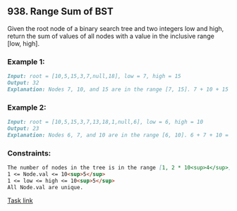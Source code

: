 ## 938. Range Sum of BST

Given the root node of a binary search tree and two integers low and high, return the sum of values of all nodes with a value in the inclusive range [low, high].

### Example 1:
```markdown
Input: root = [10,5,15,3,7,null,18], low = 7, high = 15
Output: 32
Explanation: Nodes 7, 10, and 15 are in the range [7, 15]. 7 + 10 + 15 = 32.
```

### Example 2:
```markdown
Input: root = [10,5,15,3,7,13,18,1,null,6], low = 6, high = 10
Output: 23
Explanation: Nodes 6, 7, and 10 are in the range [6, 10]. 6 + 7 + 10 = 23.
```

### Constraints:
```markdown
The number of nodes in the tree is in the range [1, 2 * 10<sup>4</sup>].
1 <= Node.val <= 10<sup>5</sup>
1 <= low <= high <= 10<sup>5</sup>
All Node.val are unique.
```

[Task link](https://leetcode.com/problems/range-sum-of-bst/)